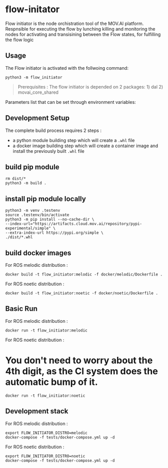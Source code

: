 # flow-initator
Flow initiator is the node orchistration tool of the MOV.AI platform. 
Respnsible for executing the flow by lunching killing and monitoring the nodes for 
activating and transisining between the Flow states, for fulfilling the flow logic

## Usage

The Flow initiator is activated with the follwoing command: 

    python3 -m flow_initiator

> Prerequisites : The flow initiator is depended on 2 packages:
    1) dal
    2) movai_core_shared

Parameters list that can be set through environment variables:



## Development Setup

The complete build process requires 2 steps :
- a python module building step which will create a `.whl` file
- a docker image building step which will create a container image and install the previously built `.whl` file

## build pip module

    rm dist/*
    python3 -m build .

## install pip module locally

    python3 -m venv .testenv
    source .testenv/bin/activate
    python3 -m pip install --no-cache-dir \
    --index-url="https://artifacts.cloud.mov.ai/repository/pypi-experimental/simple" \
    --extra-index-url https://pypi.org/simple \
    ./dist/*.whl

## build docker images

For ROS melodic distribution :

    docker build -t flow_initiator:melodic -f docker/melodic/Dockerfile .


For ROS noetic distribution :

    docker build -t flow_initiator:noetic -f docker/noetic/Dockerfile .


## Basic Run

For ROS melodic distribution :

    docker run -t flow_initiator:melodic

For ROS noetic distribution :


You don't need to worry about the 4th digit, as the CI system does the automatic bump of it.
=======
    docker run -t flow_initiator:noetic

## Development stack

For ROS melodic distribution :

    export FLOW_INITIATOR_DISTRO=melodic
    docker-compose -f tests/docker-compose.yml up -d

For ROS noetic distribution :

    export FLOW_INITIATOR_DISTRO=noetic
    docker-compose -f tests/docker-compose.yml up -d




